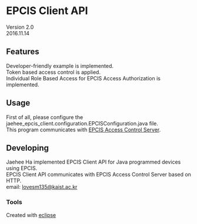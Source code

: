 

# EPCIS Client API
Version 2.0<br/>
2016.11.14<br/>


## Features
Developer-friendly example is implemented.<br/>
Token based access control is applied.<br/>
Individual Role Based Access for EPCIS Access Authorization is implemented.<br/>


## Usage
First of all, please configure the jaehee_epcis_client.configuration.EPCISConfiguration.java file.<br/>
This program communicates with [EPCIS Access Control Server](https://github.com/HaJaehee/jaehee_epcis_ac).


## Developing
Jaehee Ha implemented EPCIS Client API for Java programmed devices using EPCIS.<br/>
EPCIS Client API communicates with EPCIS Access Control Server based on HTTP.<br/>
email: lovesm135@kaist.ac.kr<br/>




### Tools
Created with [eclipse](http://www.eclipse.org/)
